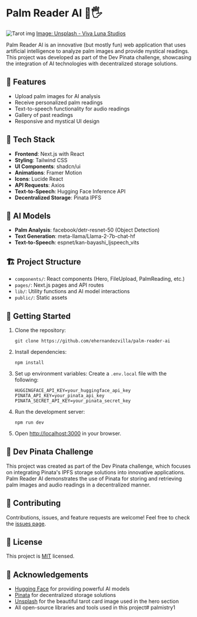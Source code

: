 # Palm Reader AI 🔮🖐️

![Tarot img](https://images.unsplash.com/photo-1600430073932-e915854d9d4d?q=80&w=2070&auto=format&fit=crop&ixlib=rb-4.0.3&ixid=M3wxMjA3fDB8MHxwaG90by1wYWdlfHx8fGVufDB8fHx8fA%3D%3D "Palm Reader AI")
[Image: Unsplash - Viva Luna Studios](https://unsplash.com/@vivalunastudios)

Palm Reader AI is an innovative (but mostly fun) web application that uses artificial intelligence to analyze palm images and provide mystical readings. This project was developed as part of the Dev Pinata challenge, showcasing the integration of AI technologies with decentralized storage solutions.

## 🌟 Features

- Upload palm images for AI analysis
- Receive personalized palm readings
- Text-to-speech functionality for audio readings
- Gallery of past readings
- Responsive and mystical UI design

## 🚀 Tech Stack

- **Frontend**: Next.js with React
- **Styling**: Tailwind CSS
- **UI Components**: shadcn/ui
- **Animations**: Framer Motion
- **Icons**: Lucide React
- **API Requests**: Axios
- **Text-to-Speech**: Hugging Face Inference API
- **Decentralized Storage**: Pinata IPFS

## 🧠 AI Models

- **Palm Analysis**: facebook/detr-resnet-50 (Object Detection)
- **Text Generation**: meta-llama/Llama-2-7b-chat-hf
- **Text-to-Speech**: espnet/kan-bayashi_ljspeech_vits

## 🏗️ Project Structure

- `components/`: React components (Hero, FileUpload, PalmReading, etc.)
- `pages/`: Next.js pages and API routes
- `lib/`: Utility functions and AI model interactions
- `public/`: Static assets

## 🚀 Getting Started

1. Clone the repository:
   ```
   git clone https://github.com/ehernandezvilla/palm-reader-ai
   ```

2. Install dependencies:
   ```
   npm install
   ```

3. Set up environment variables:
   Create a `.env.local` file with the following:
   ```
   HUGGINGFACE_API_KEY=your_huggingface_api_key
   PINATA_API_KEY=your_pinata_api_key
   PINATA_SECRET_API_KEY=your_pinata_secret_key
   ```

4. Run the development server:
   ```
   npm run dev
   ```

5. Open [http://localhost:3000](http://localhost:3000) in your browser.

## 🔗 Dev Pinata Challenge

This project was created as part of the Dev Pinata challenge, which focuses on integrating Pinata's IPFS storage solutions into innovative applications. Palm Reader AI demonstrates the use of Pinata for storing and retrieving palm images and audio readings in a decentralized manner.

## 🤝 Contributing

Contributions, issues, and feature requests are welcome! Feel free to check the [issues page](https://github.com/ehernandezvilla/palm-reader-ai/issues).

## 📜 License

This project is [MIT](https://choosealicense.com/licenses/mit/) licensed.

## 🙏 Acknowledgements

- [Hugging Face](https://huggingface.co/) for providing powerful AI models
- [Pinata](https://www.pinata.cloud/) for decentralized storage solutions
- [Unsplash](https://unsplash.com/) for the beautiful tarot card image used in the hero section
- All open-source libraries and tools used in this project#   p a l m i s t r y 1  
 
